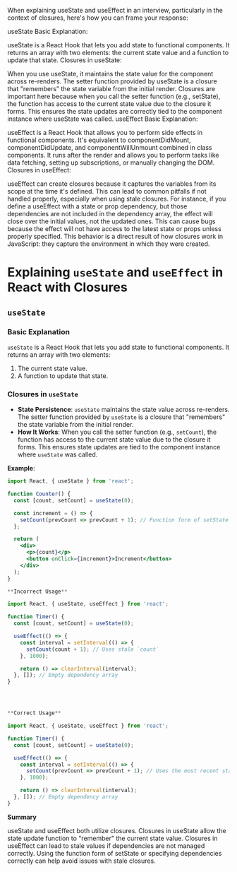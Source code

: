 When explaining useState and useEffect in an interview, particularly in the context of closures, here's how you can frame your response:

useState
Basic Explanation:

useState is a React Hook that lets you add state to functional components. It returns an array with two elements: the current state value and a function to update that state.
Closures in useState:

When you use useState, it maintains the state value for the component across re-renders. The setter function provided by useState is a closure that "remembers" the state variable from the initial render.
Closures are important here because when you call the setter function (e.g., setState), the function has access to the current state value due to the closure it forms. This ensures the state updates are correctly tied to the component instance where useState was called.
useEffect
Basic Explanation:

useEffect is a React Hook that allows you to perform side effects in functional components. It's equivalent to componentDidMount, componentDidUpdate, and componentWillUnmount combined in class components.
It runs after the render and allows you to perform tasks like data fetching, setting up subscriptions, or manually changing the DOM.
Closures in useEffect:

useEffect can create closures because it captures the variables from its scope at the time it's defined. This can lead to common pitfalls if not handled properly, especially when using stale closures.
For instance, if you define a useEffect with a state or prop dependency, but those dependencies are not included in the dependency array, the effect will close over the initial values, not the updated ones. This can cause bugs because the effect will not have access to the latest state or props unless properly specified.
This behavior is a direct result of how closures work in JavaScript: they capture the environment in which they were created.

# Explaining `useState` and `useEffect` in React with Closures

## `useState`

### Basic Explanation
`useState` is a React Hook that lets you add state to functional components. It returns an array with two elements:
1. The current state value.
2. A function to update that state.

### Closures in `useState`
- **State Persistence**: `useState` maintains the state value across re-renders. The setter function provided by `useState` is a closure that "remembers" the state variable from the initial render.
- **How It Works**: When you call the setter function (e.g., `setCount`), the function has access to the current state value due to the closure it forms. This ensures state updates are tied to the component instance where `useState` was called.

**Example**:
```jsx
import React, { useState } from 'react';

function Counter() {
  const [count, setCount] = useState(0);

  const increment = () => {
    setCount(prevCount => prevCount + 1); // Function form of setState
  };

  return (
    <div>
      <p>{count}</p>
      <button onClick={increment}>Increment</button>
    </div>
  );
}

**Incorrect Usage**

import React, { useState, useEffect } from 'react';

function Timer() {
  const [count, setCount] = useState(0);

  useEffect(() => {
    const interval = setInterval(() => {
      setCount(count + 1); // Uses stale `count`
    }, 1000);

    return () => clearInterval(interval);
  }, []); // Empty dependency array
}




**Correct Usage**

import React, { useState, useEffect } from 'react';

function Timer() {
  const [count, setCount] = useState(0);

  useEffect(() => {
    const interval = setInterval(() => {
      setCount(prevCount => prevCount + 1); // Uses the most recent state value
    }, 1000);

    return () => clearInterval(interval);
  }, []); // Empty dependency array
}
```


**Summary**

useState and useEffect both utilize closures.
Closures in useState allow the state update function to "remember" the current state value.
Closures in useEffect can lead to stale values if dependencies are not managed correctly.
Using the function form of setState or specifying dependencies correctly can help avoid issues with stale closures.






